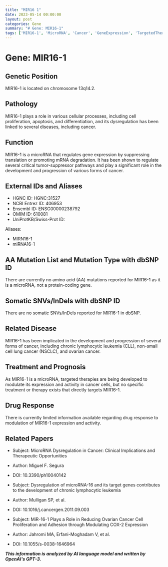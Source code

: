 ```yaml
---
title: "MIR16 1"
date: 2023-05-14 00:00:00
layout: post
categories: Gene
summary: "# Gene: MIR16-1"
tags: ['MIR16-1', 'MicroRNA', 'Cancer', 'GeneExpression', 'TargetedTherapy', 'Dysregulation', 'DrugResponse', 'ClinicalImplications']
---
```


# Gene: MIR16-1

## Genetic Position
MIR16-1 is located on chromosome 13q14.2.

## Pathology 
MIR16-1 plays a role in various cellular processes, including cell proliferation, apoptosis, and differentiation, and its dysregulation has been linked to several diseases, including cancer.

## Function
MIR16-1 is a microRNA that regulates gene expression by suppressing translation or promoting mRNA degradation. It has been shown to regulate several critical tumor-suppressor pathways and play a significant role in the development and progression of various forms of cancer.

## External IDs and Aliases
- HGNC ID: HGNC:31527
- NCBI Entrez ID: 406953
- Ensembl ID: ENSG00000238792
- OMIM ID: 610081
- UniProtKB/Swiss-Prot ID: 

Aliases:
- MIRN16-1
- miRNA16-1

## AA Mutation List and Mutation Type with dbSNP ID
There are currently no amino acid (AA) mutations reported for MIR16-1 as it is a microRNA, not a protein-coding gene.

## Somatic SNVs/InDels with dbSNP ID
There are no somatic SNVs/InDels reported for MIR16-1 in dbSNP.

## Related Disease 
MIR16-1 has been implicated in the development and progression of several forms of cancer, including chronic lymphocytic leukemia (CLL), non-small cell lung cancer (NSCLC), and ovarian cancer.

## Treatment and Prognosis
As MIR16-1 is a microRNA, targeted therapies are being developed to modulate its expression and activity in cancer cells, but no specific treatment or therapy exists that directly targets MIR16-1.

## Drug Response
There is currently limited information available regarding drug response to modulation of MIR16-1 expression and activity.

## Related Papers
- Subject: MicroRNA Dysregulation in Cancer: Clinical Implications and Therapeutic Opportunities
- Author: Miguel F. Segura
- DOI: 10.3390/ph10040142

- Subject: Dysregulation of microRNA-16 and its target genes contributes to the development of chronic lymphocytic leukemia
- Author: Mulligan SP, et al.
- DOI: 10.1016/j.cancergen.2011.09.003 

- Subject: MiR-16-1 Plays a Role in Reducing Ovarian Cancer Cell Proliferation and Adhesion through Modulating COX-2 Expression
- Author: Jahromi MA, Erfani-Moghadam V, et al.
- DOI: 10.1055/s-0038-1646964

**_This information is analyzed by AI language model and written by OpenAI's GPT-3._**
